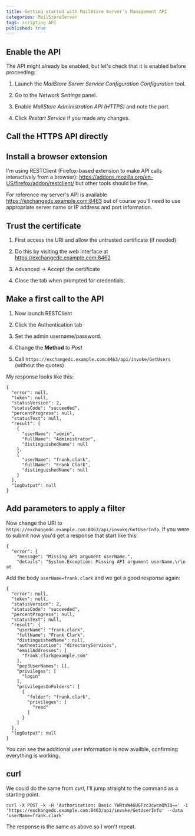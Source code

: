 ```yaml
---
title: Getting started with MailStore Server's Management API
categories: MailStoreServer
tags: scripting API
published: true
--- 
```

## Enable the API

The API might already be enabled, but let's check that it is enabled before proceeding:

1. Launch the *MailStore Server Service Configuration Configuration* tool.

2. Go to the *Network Settings* panel.

3. Enable *MailStore Administration API (HTTPS)* and note the port.

4. Click *Restart Service* if you made any changes.

## Call the HTTPS API directly

## Install a browser extension

I'm using RESTClient (Firefox-based extension to make API calls interactively from a browser): <https://addons.mozilla.org/en-US/firefox/addon/restclient/> but other tools should be fine.

For reference my server's API is available <https://exchangedc.example.com:8463> but of course you'll need to use appropriate server name or IP address and port information.

## Trust the certificate

1. First access the URI and allow the untrusted certificate (if needed)

2. Do this by visiting the web interface at <https://exchangedc.example.com:8462>

3. Advanced -> Accept the certificate

4. Close the tab when prompted for credentials.

## Make a first call to the API

1. Now launch RESTClient

2. Click the Authentication tab

3. Set the admin username/password.

4. Change the **Method** to *Post*

5. Call `https://exchangedc.example.com:8463/api/invoke/GetUsers` (without the quotes)

My response looks like this:

    {
      "error": null,
      "token": null,
      "statusVersion": 2,
      "statusCode": "succeeded",
      "percentProgress": null,
      "statusText": null,
      "result": [
        {
          "userName": "admin",
          "fullName": "Administrator",
          "distinguishedName": null
        },
        {
          "userName": "frank.clark",
          "fullName": "Frank Clark",
          "distinguishedName": null
        }
      ],
      "logOutput": null
    }

## Add parameters to apply a filter

Now change the URI to `https://exchangedc.example.com:8463/api/invoke/GetUserInfo`. If you were to submit now you'd get a response that start like this:

    {
      "error": {
        "message": "Missing API argument userName.",
        "details": "System.Exception: Missing API argument userName.\r\n   at 

Add the body `userName=frank.clark` and we get a good response again:

    {
      "error": null,
      "token": null,
      "statusVersion": 2,
      "statusCode": "succeeded",
      "percentProgress": null,
      "statusText": null,
      "result": {
        "userName": "frank.clark",
        "fullName": "Frank Clark",
        "distinguishedName": null,
        "authentication": "directoryServices",
        "emailAddresses": [
          "frank.clark@example.com"
        ],
        "pop3UserNames": [],
        "privileges": [
          "login"
        ],
        "privilegesOnFolders": [
          {
            "folder": "frank.clark",
            "privileges": [
              "read"
            ]
          }
        ]
      },
      "logOutput": null
    }

You can see the additional user information is now availble, confirming everything is working.

## curl

We could do the same from *curl*, I'll jump straight to the command as a starting point.

`curl -X POST -k -H 'Authorization: Basic YWRtaW46UGFzc3cwcmQhIQ==' -i 'https://exchangedc.example.com:8463/api/invoke/GetUserInfo' --data 'userName=frank.clark'`

The response is the same as above so I won't repeat.
